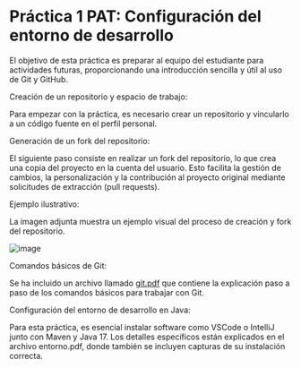 # Práctica 1 PAT: Configuración del entorno de desarrollo

El objetivo de esta práctica es preparar al equipo del estudiante para actividades futuras, proporcionando una introducción sencilla y útil al uso de Git y GitHub.

Creación de un repositorio y espacio de trabajo:

Para empezar con la práctica, es necesario crear un repositorio y vincularlo a un código fuente en el perfil personal.

Generación de un fork del repositorio:

El siguiente paso consiste en realizar un fork del repositorio, lo que crea una copia del proyecto en la cuenta del usuario. Esto facilita la gestión de cambios, la personalización y la contribución al proyecto original mediante solicitudes de extracción (pull requests).

Ejemplo ilustrativo:

La imagen adjunta muestra un ejemplo visual del proceso de creación y fork del repositorio.

![image](https://github.com/user-attachments/assets/72cbad0f-a5cb-4d3d-a87e-320892619efa)

Comandos básicos de Git:

Se ha incluido un archivo llamado [git.pdf](/git.pdf) que contiene la explicación paso a paso de los comandos básicos para trabajar con Git.

Configuración del entorno de desarrollo en Java:

Para esta práctica, es esencial instalar software como VSCode o IntelliJ junto con Maven y Java 17. Los detalles específicos están explicados en el archivo entorno.pdf, donde también se incluyen capturas de su instalación correcta.

